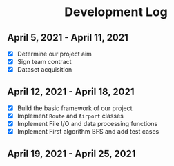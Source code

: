 <h1 align="center">Development Log</h1>

## April 5, 2021 - April 11, 2021
- [x] Determine our project aim
- [x] Sign team contract
- [x] Dataset acquisition

## April 12, 2021 - April 18, 2021
- [x] Build the basic framework of our project
- [x] Implement `Route` and `Airport` classes
- [x] Implement File I/O and data processing functions
- [x] Implement First algorithm BFS and add test cases
## April 19, 2021 - April 25, 2021
